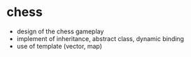 # chess
- design of the chess gameplay
- implement of inheritance, abstract class, dynamic binding
- use of template (vector, map)
